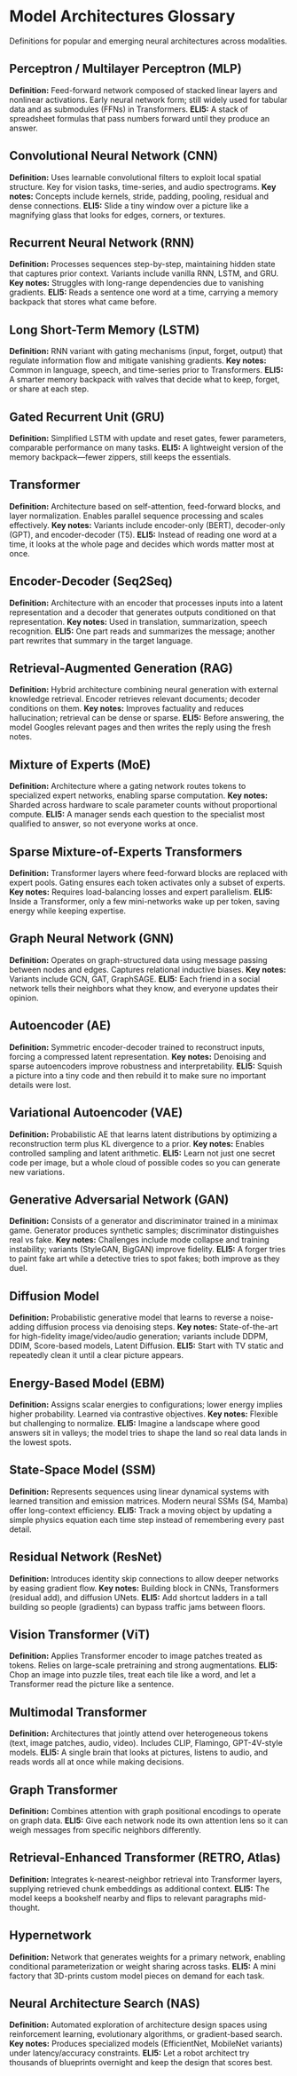 # Model Architectures Glossary

Definitions for popular and emerging neural architectures across modalities.

## Perceptron / Multilayer Perceptron (MLP)
**Definition:** Feed-forward network composed of stacked linear layers and nonlinear activations. Early neural network form; still widely used for tabular data and as submodules (FFNs) in Transformers.
**ELI5:** A stack of spreadsheet formulas that pass numbers forward until they produce an answer.

## Convolutional Neural Network (CNN)
**Definition:** Uses learnable convolutional filters to exploit local spatial structure. Key for vision tasks, time-series, and audio spectrograms.
**Key notes:** Concepts include kernels, stride, padding, pooling, residual and dense connections.
**ELI5:** Slide a tiny window over a picture like a magnifying glass that looks for edges, corners, or textures.

## Recurrent Neural Network (RNN)
**Definition:** Processes sequences step-by-step, maintaining hidden state that captures prior context. Variants include vanilla RNN, LSTM, and GRU.
**Key notes:** Struggles with long-range dependencies due to vanishing gradients.
**ELI5:** Reads a sentence one word at a time, carrying a memory backpack that stores what came before.

## Long Short-Term Memory (LSTM)
**Definition:** RNN variant with gating mechanisms (input, forget, output) that regulate information flow and mitigate vanishing gradients.
**Key notes:** Common in language, speech, and time-series prior to Transformers.
**ELI5:** A smarter memory backpack with valves that decide what to keep, forget, or share at each step.

## Gated Recurrent Unit (GRU)
**Definition:** Simplified LSTM with update and reset gates, fewer parameters, comparable performance on many tasks.
**ELI5:** A lightweight version of the memory backpack—fewer zippers, still keeps the essentials.

## Transformer
**Definition:** Architecture based on self-attention, feed-forward blocks, and layer normalization. Enables parallel sequence processing and scales effectively.
**Key notes:** Variants include encoder-only (BERT), decoder-only (GPT), and encoder-decoder (T5).
**ELI5:** Instead of reading one word at a time, it looks at the whole page and decides which words matter most at once.

## Encoder-Decoder (Seq2Seq)
**Definition:** Architecture with an encoder that processes inputs into a latent representation and a decoder that generates outputs conditioned on that representation.
**Key notes:** Used in translation, summarization, speech recognition.
**ELI5:** One part reads and summarizes the message; another part rewrites that summary in the target language.

## Retrieval-Augmented Generation (RAG)
**Definition:** Hybrid architecture combining neural generation with external knowledge retrieval. Encoder retrieves relevant documents; decoder conditions on them.
**Key notes:** Improves factuality and reduces hallucination; retrieval can be dense or sparse.
**ELI5:** Before answering, the model Googles relevant pages and then writes the reply using the fresh notes.

## Mixture of Experts (MoE)
**Definition:** Architecture where a gating network routes tokens to specialized expert networks, enabling sparse computation.
**Key notes:** Sharded across hardware to scale parameter counts without proportional compute.
**ELI5:** A manager sends each question to the specialist most qualified to answer, so not everyone works at once.

## Sparse Mixture-of-Experts Transformers
**Definition:** Transformer layers where feed-forward blocks are replaced with expert pools. Gating ensures each token activates only a subset of experts.
**Key notes:** Requires load-balancing losses and expert parallelism.
**ELI5:** Inside a Transformer, only a few mini-networks wake up per token, saving energy while keeping expertise.

## Graph Neural Network (GNN)
**Definition:** Operates on graph-structured data using message passing between nodes and edges. Captures relational inductive biases.
**Key notes:** Variants include GCN, GAT, GraphSAGE.
**ELI5:** Each friend in a social network tells their neighbors what they know, and everyone updates their opinion.

## Autoencoder (AE)
**Definition:** Symmetric encoder-decoder trained to reconstruct inputs, forcing a compressed latent representation.
**Key notes:** Denoising and sparse autoencoders improve robustness and interpretability.
**ELI5:** Squish a picture into a tiny code and then rebuild it to make sure no important details were lost.

## Variational Autoencoder (VAE)
**Definition:** Probabilistic AE that learns latent distributions by optimizing a reconstruction term plus KL divergence to a prior.
**Key notes:** Enables controlled sampling and latent arithmetic.
**ELI5:** Learn not just one secret code per image, but a whole cloud of possible codes so you can generate new variations.

## Generative Adversarial Network (GAN)
**Definition:** Consists of a generator and discriminator trained in a minimax game. Generator produces synthetic samples; discriminator distinguishes real vs fake.
**Key notes:** Challenges include mode collapse and training instability; variants (StyleGAN, BigGAN) improve fidelity.
**ELI5:** A forger tries to paint fake art while a detective tries to spot fakes; both improve as they duel.

## Diffusion Model
**Definition:** Probabilistic generative model that learns to reverse a noise-adding diffusion process via denoising steps.
**Key notes:** State-of-the-art for high-fidelity image/video/audio generation; variants include DDPM, DDIM, Score-based models, Latent Diffusion.
**ELI5:** Start with TV static and repeatedly clean it until a clear picture appears.

## Energy-Based Model (EBM)
**Definition:** Assigns scalar energies to configurations; lower energy implies higher probability. Learned via contrastive objectives.
**Key notes:** Flexible but challenging to normalize.
**ELI5:** Imagine a landscape where good answers sit in valleys; the model tries to shape the land so real data lands in the lowest spots.

## State-Space Model (SSM)
**Definition:** Represents sequences using linear dynamical systems with learned transition and emission matrices. Modern neural SSMs (S4, Mamba) offer long-context efficiency.
**ELI5:** Track a moving object by updating a simple physics equation each time step instead of remembering every past detail.

## Residual Network (ResNet)
**Definition:** Introduces identity skip connections to allow deeper networks by easing gradient flow.
**Key notes:** Building block in CNNs, Transformers (residual add), and diffusion UNets.
**ELI5:** Add shortcut ladders in a tall building so people (gradients) can bypass traffic jams between floors.

## Vision Transformer (ViT)
**Definition:** Applies Transformer encoder to image patches treated as tokens. Relies on large-scale pretraining and strong augmentations.
**ELI5:** Chop an image into puzzle tiles, treat each tile like a word, and let a Transformer read the picture like a sentence.

## Multimodal Transformer
**Definition:** Architectures that jointly attend over heterogeneous tokens (text, image patches, audio, video). Includes CLIP, Flamingo, GPT-4V-style models.
**ELI5:** A single brain that looks at pictures, listens to audio, and reads words all at once while making decisions.

## Graph Transformer
**Definition:** Combines attention with graph positional encodings to operate on graph data.
**ELI5:** Give each network node its own attention lens so it can weigh messages from specific neighbors differently.

## Retrieval-Enhanced Transformer (RETRO, Atlas)
**Definition:** Integrates k-nearest-neighbor retrieval into Transformer layers, supplying retrieved chunk embeddings as additional context.
**ELI5:** The model keeps a bookshelf nearby and flips to relevant paragraphs mid-thought.

## Hypernetwork
**Definition:** Network that generates weights for a primary network, enabling conditional parameterization or weight sharing across tasks.
**ELI5:** A mini factory that 3D-prints custom model pieces on demand for each task.

## Neural Architecture Search (NAS)
**Definition:** Automated exploration of architecture design spaces using reinforcement learning, evolutionary algorithms, or gradient-based search.
**Key notes:** Produces specialized models (EfficientNet, MobileNet variants) under latency/accuracy constraints.
**ELI5:** Let a robot architect try thousands of blueprints overnight and keep the design that scores best.
